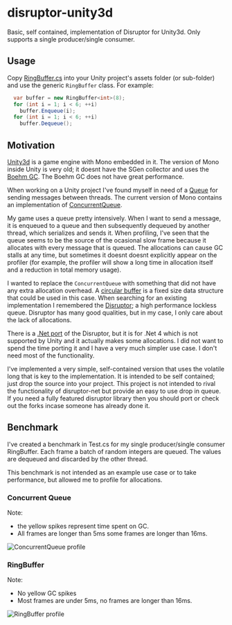 # disruptor-unity3d
Basic, self contained, implementation of Disruptor for Unity3d. Only supports a single producer/single consumer. 

## Usage

Copy [RingBuffer.cs](https://github.com/dave-hillier/disruptor-unity3d/blob/master/DisruptorUnity3d/Assets/RingBuffer.cs)  into your Unity project's assets folder (or sub-folder) and use the generic `RingBuffer` class.
For example:

```csharp
  var buffer = new RingBuffer<int>(8);
  for (int i = 1; i < 6; ++i)
    buffer.Enqueue(i);
  for (int i = 1; i < 6; ++i)
    buffer.Dequeue();
```

## Motivation

[Unity3d](http://unity3d.com/) is a game engine with Mono embedded in it. The version of Mono inside Unity is very old; it doesnt have the SGen collector and uses the [Boehm GC](http://www.hboehm.info/gc/). The Boehm GC does not have great performance. 

When working on a Unity project I've found myself in need of a [Queue](http://en.wikipedia.org/wiki/Queue_%28abstract_data_type%29) for sending messages between threads. The current version of Mono contains an implementation of [ConcurrentQueue](https://github.com/mono/mono/blob/effa4c07ba850bedbe1ff54b2a5df281c058ebcb/mcs/class/corlib/System.Collections.Concurrent/ConcurrentQueue.cs). 

My game uses a queue pretty intensively. When I want to send a message, it is enqueued to a queue and then subsequently dequeued by another thread, which serializes and sends it. When profiling, I've seen that the queue seems to be the source of the ocasional slow frame because it allocates with every message that is queued. The allocations can cause GC stalls at any time, but sometimes it doesnt doesnt explicitly appear on the profiler (for example, the profiler will show a long time in allocation itself and a reduction in total memory usage). 

I wanted to replace the `ConcurrentQueue` with something that did not have any extra allocation overhead. A [circular buffer](http://en.wikipedia.org/wiki/Circular_buffer) is a fixed size data structure that could be used in this case. When searching for an existing implementation I remembered the [Disruptor](https://lmax-exchange.github.io/disruptor/); a high performance lockless queue. Disruptor has many good qualities, but in my case, I only care about the lack of allocations. 

There is a [.Net port](https://github.com/disruptor-net/Disruptor-net) of the Disruptor, but it is for .Net 4 which is not supported by Unity and it actually makes some allocations. I did not want to spend the time porting it and I have a very much simpler use case. I don't need most of the functionality. 

I've implemented a very simple, self-contained version that uses the volatile long that is key to the implementation. It is intended to be self contained; just drop the source into your project. This project is not intended to rival the functionality of disruptor-net but provide an easy to use drop in queue. If you need a fully featured disruptor library then you should port or check out the forks incase someone has already done it.

## Benchmark

I've created a benchmark in Test.cs for my single producer/single consumer RingBuffer. Each frame a batch of random integers are queued. The values are dequeued and discarded by the other thread. 

This benchmark is not intended as an example use case or to take performance, but allowed me to profile for allocations.


### Concurrent Queue
Note:
* the yellow spikes represent time spent on GC. 
* All frames are longer than 5ms some frames are longer than 16ms. 

![ConcurrentQueue profile](https://raw.githubusercontent.com/dave-hillier/disruptor-unity3d/master/readme-img/ConcurrentQueueProfile.png)

### RingBuffer
Note:
* No yellow GC spikes
* Most frames are under 5ms, no frames are longer than 16ms.

![RingBuffer profile](https://raw.githubusercontent.com/dave-hillier/disruptor-unity3d/master/readme-img/RingBufferProfile.png)

